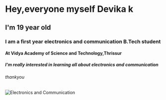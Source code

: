 # Hey,everyone myself Devika k
## I'm 19 year old
### I am a first year electronics and communication B.Tech student 
#### At Vidya Academy of Science and Technology,Thrissur
##### I'm really interested in learning all about electronics and communication 
###### thankyou
![Electronics and Communication](https://github.com/user-attachments/assets/d5023b01-7412-49c2-a46b-a2c04e68c416)

